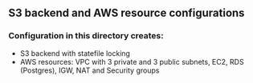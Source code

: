 
## S3 backend and AWS resource configurations

### Configuration in this directory creates:
- S3 backend with statefile locking
- AWS resources: VPC with 3 private and 3 public subnets, EC2, RDS (Postgres), IGW, NAT and Security groups

